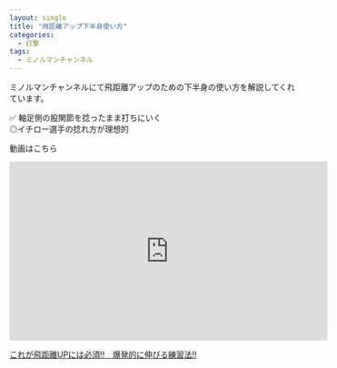 ```yaml
---
layout: single
title: "飛距離アップ下半身使い方"
categories:
  - 打撃
tags:
  - ミノルマンチャンネル
---
```


ミノルマンチャンネルにて飛距離アップのための下半身の使い方を解説してくれています。

✅ 軸足側の股関節を捻ったまま打ちにいく  
◎イチロー選手の捻れ方が理想的  

動画はこちら
<iframe width="560" height="315" src="https://www.youtube.com/embed/https://youtu.be/VFCyrH-rvfI" frameborder="0" allow="accelerometer; autoplay; encrypted-media; gyroscope; picture-in-picture" allowfullscreen></iframe>

[これが飛距離UPには必須!!　爆発的に伸びる練習法!!](https://youtu.be/VFCyrH-rvfI)